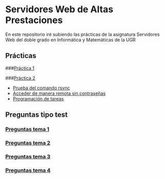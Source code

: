 # Servidores Web de Altas Prestaciones
En este repositorio iré subiendo las prácticas de la asignatura Servidores Web del doble grado en Informática y Matemáticas de la UGR

##  Prácticas


###[Práctica 1](https://github.com/Yujadeh/swap1415/blob/master/Pr%C3%A1cticas/p1/p1.md#pr%C3%A1ctica-1-instalaci%C3%B3n-y-configuraci%C3%B3n-de-m%C3%A1quinas-virtuales)


###[Práctica 2](https://github.com/Yujadeh/swap1415/blob/master/Pr%C3%A1cticas/p2/p2.md#pr%C3%A1ctica-2-clonado-de-informaci%C3%B3n)
* [Prueba del comando rsync](https://github.com/Yujadeh/swap1415/blob/master/Pr%C3%A1cticas/p2/p2.md#prueba-del-comando-rsync)
* [Acceder de manera remota sin contraseñas](https://github.com/Yujadeh/swap1415/blob/master/Pr%C3%A1cticas/p2/p2.md#acceder-de-manera-remota-sin-contrase%C3%B1as)
* [Programación de tareas](https://github.com/Yujadeh/swap1415/blob/master/Pr%C3%A1cticas/p2/p2.md#programaci%C3%B3n-de-tareas)

##  Preguntas tipo test
### [Preguntas tema 1](https://github.com/Yujadeh/swap1415/blob/master/preguntastest/tema1.txt)
### [Preguntas tema 2](https://github.com/Yujadeh/swap1415/blob/master/preguntastest/tema2.txt)
### [Preguntas tema 3](https://github.com/Yujadeh/swap1415/blob/master/preguntastest/tema3.txt)
### [Preguntas tema 4](https://github.com/Yujadeh/swap1415/blob/master/preguntastest/tema4.txt)